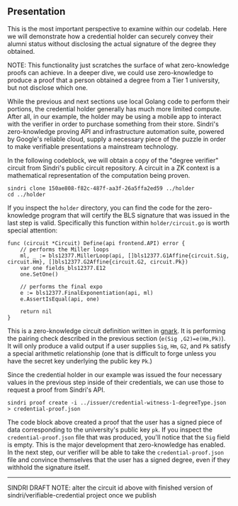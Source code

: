 ## Presentation

This is the most important perspective to examine within our codelab. Here we will demonstrate how a credential holder can securely convey their alumni status without disclosing the actual signature of the degree they obtained. 

NOTE: This functionality just scratches the surface of what zero-knowledge proofs can achieve.  In a deeper dive, we could use zero-knowledge to produce a proof that a person obtained a degree from a Tier 1 university, but not disclose which one.

While the previous and next sections use local Golang code to perform their portions, the credential holder generally has much more limited compute.
After all, in our example, the holder may be using a mobile app to interact with the verifier in order to purchase something from their store.  Sindri's zero-knowledge proving API and infrastructure automation suite, powered by Google's reliable cloud, supply a necessary piece of the puzzle in order to make verifiable presentations a mainstream technology.

In the following codeblock, we will obtain a copy of the "degree verifier" circuit from Sindri's public circuit repository.  A circuit in a ZK context is a mathematical representation of the computation being proven.
```
sindri clone 150ae808-f82c-487f-aa3f-26a5ffa2ed59 ../holder
cd ../holder
```
If you inspect the `holder` directory, you can find the code for the zero-knowledge program that will certify the BLS signature that was issued in the last step is valid.  Specifically this function within `holder/circuit.go` is worth special attention:
```
func (circuit *Circuit) Define(api frontend.API) error {
	// performs the Miller loops
	ml, _ := bls12377.MillerLoop(api, []bls12377.G1Affine{circuit.Sig, circuit.Hm}, []bls12377.G2Affine{circuit.G2, circuit.Pk})
	var one fields_bls12377.E12
	one.SetOne()

	// performs the final expo
	e := bls12377.FinalExponentiation(api, ml)
	e.AssertIsEqual(api, one)

	return nil
}
```
This is a zero-knowledge circuit definition written in [gnark](https://docs.gnark.consensys.io/overview).  It is performing the pairing check described in the previous section (`e(Sig ,G2)=e(Hm,Pk)`).  It will only produce a valid output if a user supplies `Sig`, `Hm`, `G2`, and `Pk` satisfy a special arithmetic relationship (one that is difficult to forge unless you have the secret key underlying the public key `Pk`.)

Since the credential holder in our example was issued the four necessary values in the previous step inside of their credentials, we can use those to request a proof from Sindri's API.
```
sindri proof create -i ../issuer/credential-witness-1-degreeType.json > credential-proof.json
```
The code block above created a proof that the user has a signed piece of data corresponding to the university's public key `pk`.  If you inspect the `credential-proof.json` file that was produced, you'll notice that the `Sig` field is empty.  This is the major development that zero-knowledge has enabled.  In the next step, our verifier will be able to take the `credential-proof.json` file and convince themselves that the user has a signed degree, even if they withhold the signature itself.

---
SINDRI DRAFT NOTE: alter the circuit id above with finished version of sindri/verifiable-credential project once we publish
